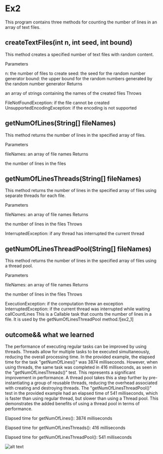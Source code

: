 # Ex2
This program contains three methods for counting the number of lines in an array of text files.

## createTextFiles(int n, int seed, int bound)
This method creates a specified number of text files with random content.

Parameters

n: the number of files to create
seed: the seed for the random number generator
bound: the upper bound for the random numbers generated by the random number generator
Returns

an array of strings containing the names of the created files
Throws

FileNotFoundException: if the file cannot be created
UnsupportedEncodingException: if the encoding is not supported
## getNumOfLines(String[] fileNames)
This method returns the number of lines in the specified array of files.

Parameters

fileNames: an array of file names
Returns

the number of lines in the files
## getNumOfLinesThreads(String[] fileNames)
This method returns the number of lines in the specified array of files using separate threads for each file.

Parameters

fileNames: an array of file names
Returns

the number of lines in the files
Throws

InterruptedException: if any thread has interrupted the current thread
## getNumOfLinesThreadPool(String[] fileNames)
This method returns the number of lines in the specified array of files using a thread pool.

Parameters

fileNames: an array of file names
Returns

the number of lines in the files
Throws

ExecutionException: if the computation threw an exception
InterruptedException: if the current thread was interrupted while waiting
callCountLines
This is a Callable task that counts the number of lines in a file. It is used by the getNumOfLinesThreadPool method.![ex2_1]

## outcome&& what we learned
The performance of executing regular tasks can be improved by using threads. Threads allow for multiple tasks to be executed simultaneously, reducing the overall processing time. In the provided example, the elapsed time for the task "getNumOfLines()" was 3874 milliseconds. However, when using threads, the same task was completed in 416 milliseconds, as seen in the "getNumOfLinesThreads()" test. This represents a significant improvement in performance.
A thread pool takes this a step further by pre-instantiating a group of reusable threads, reducing the overhead associated with creating and destroying threads. The "getNumOfLinesThreadPool()" test in the provided example had an elapsed time of 541 milliseconds, which is faster than using regular thread, but slower than using a Thread pool. This demonstrates the added benefits of using a thread pool in terms of performance.

Elapsed time for getNumOfLines(): 3874 milliseconds

Elapsed time for getNumOfLinesThreads(): 416 milliseconds

Elapsed time for getNumOfLinesThreadPool(): 541 milliseconds

![alt text](https://user-images.githubusercontent.com/117913057/212166599-7cc52ec1-0e22-4ee1-903a-831639ed603a.png)
